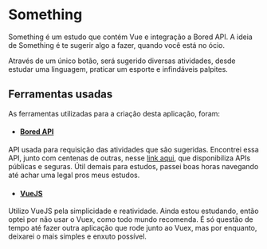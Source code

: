 # Something

Something é um estudo que contém Vue e integração a Bored API.
A ideia de Something é te sugerir algo a fazer, quando você está no ócio.

Através de um único botão, será sugerido diversas atividades, desde estudar uma linguagem, praticar um esporte e infindáveis palpites.

## Ferramentas usadas

As ferramentas utilizadas para a criação desta aplicação, foram:

- #### [Bored API](https://www.boredapi.com/)

API usada para requisição das atividades que são sugeridas. Encontrei essa API, junto com centenas de outras, nesse [link aqui](https://github.com/public-apis/public-apis#index), que disponibiliza APIs públicas e seguras. Útil demais para estudos, passei boas horas navegando até achar uma legal pros meus estudos.

- #### [VueJS](https://vuejs.org/)

Utilizo VueJS pela simplicidade e reatividade. Ainda estou estudando, então optei por não usar o Vuex, como todo mundo recomenda. É só questão de tempo até fazer outra aplicação que rode junto ao Vuex, mas por enquanto, deixarei o mais simples e enxuto possível.
